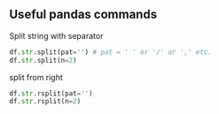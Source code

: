 ## Useful pandas commands

Split string with separator
```python
df.str.split(pat='') # pat = ' ' or '/' or ',' etc.
df.str.split(n=2)
```
split from right
```python
df.str.rsplit(pat='')
df.str.rsplit(n=2)
```
